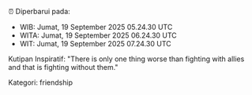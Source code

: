 ⏰ Diperbarui pada:
- WIB: Jumat, 19 September 2025 05.24.30 UTC
- WITA: Jumat, 19 September 2025 06.24.30 UTC
- WIT: Jumat, 19 September 2025 07.24.30 UTC

Kutipan Inspiratif:
"There is only one thing worse than fighting with allies and that is fighting without them."


Kategori: friendship

